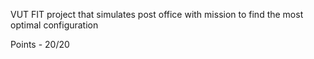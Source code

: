 VUT FIT project that simulates post office with mission to find the most optimal configuration

Points - 20/20
